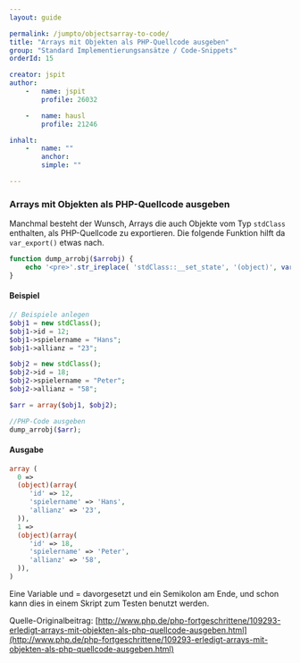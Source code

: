 ```yaml
---
layout: guide

permalink: /jumpto/objectsarray-to-code/
title: "Arrays mit Objekten als PHP-Quellcode ausgeben"
group: "Standard Implementierungsansätze / Code-Snippets"
orderId: 15

creator: jspit
author:
    -   name: jspit
        profile: 26032

    -   name: hausl
        profile: 21246

inhalt:
    -   name: ""
        anchor: 
        simple: ""

---
```


### Arrays mit Objekten als PHP-Quellcode ausgeben

Manchmal besteht der Wunsch, Arrays die auch Objekte vom Typ `stdClass` enthalten,
als PHP-Quellcode zu exportieren. Die folgende Funktion hilft da `var_export()` etwas nach.

~~~ php
function dump_arrobj($arrobj) { 
    echo '<pre>'.str_ireplace( 'stdClass::__set_state', '(object)', var_export($arrobj,true) ).'</pre>'; 
}  
~~~

#### Beispiel

~~~ php
// Beispiele anlegen 
$obj1 = new stdClass(); 
$obj1->id = 12; 
$obj1->spielername = "Hans"; 
$obj1->allianz = "23"; 

$obj2 = new stdClass(); 
$obj2->id = 18; 
$obj2->spielername = "Peter"; 
$obj2->allianz = "58"; 

$arr = array($obj1, $obj2); 

//PHP-Code ausgeben 
dump_arrobj($arr);  
~~~

#### Ausgabe

~~~ php
array (
  0 => 
  (object)(array(
     'id' => 12,
     'spielername' => 'Hans',
     'allianz' => '23',
  )),
  1 => 
  (object)(array(
     'id' => 18,
     'spielername' => 'Peter',
     'allianz' => '58',
  )),
)
~~~

Eine Variable und = davorgesetzt und ein Semikolon am Ende, und schon kann dies in einem Skript zum Testen benutzt werden.


Quelle-Originalbeitrag: [http://www.php.de/php-fortgeschrittene/109293-erledigt-arrays-mit-objekten-als-php-quellcode-ausgeben.html](http://www.php.de/php-fortgeschrittene/109293-erledigt-arrays-mit-objekten-als-php-quellcode-ausgeben.html)
